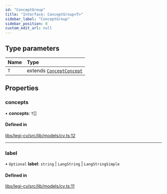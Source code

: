 ```yaml
---
id: "ConceptGroup"
title: "Interface: ConceptGroup<T>"
sidebar_label: "ConceptGroup"
sidebar_position: 0
custom_edit_url: null
---
```


## Type parameters

| Name | Type |
| :------ | :------ |
| `T` | extends [`Concept`](Concept)[`Concept`](Concept) |

## Properties

### concepts

• **concepts**: `T`[]

#### Defined in

[libs/legi-cv/src/lib/models/cv.ts:12](https://github.com/cognizone/ng-cognizone/blob/861cbad/libs/legi-cv/src/lib/models/cv.ts#L12)

___

### label

• `Optional` **label**: `string` \| `LangString` \| `LangStringSimple`

#### Defined in

[libs/legi-cv/src/lib/models/cv.ts:11](https://github.com/cognizone/ng-cognizone/blob/861cbad/libs/legi-cv/src/lib/models/cv.ts#L11)

